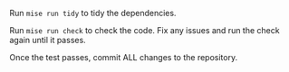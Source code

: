 Run `mise run tidy` to tidy the dependencies.

Run `mise run check` to check the code. Fix any issues and run the check again until it passes.

Once the test passes, commit ALL changes to the repository.
